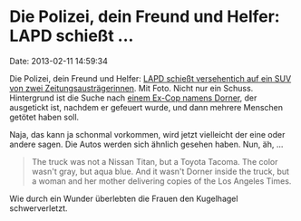 Die Polizei, dein Freund und Helfer: LAPD schießt \...
======================================================

Date: 2013-02-11 14:59:34

Die Polizei, dein Freund und Helfer: [LAPD schießt versehentich auf ein
SUV von zwei
Zeitungsausträgerinnen](http://www.latimes.com/news/local/la-me-torrance-shooting-20130209,0,4414028.story).
Mit Foto. Nicht nur ein Schuss. Hintergrund ist die Suche nach [einem
Ex-Cop namens
Dorner](http://www.guardian.co.uk/world/2013/feb/09/lapd-christopher-dorner-evade-police),
der ausgetickt ist, nachdem er gefeuert wurde, und dann mehrere Menschen
getötet haben soll.

Naja, das kann ja schonmal vorkommen, wird jetzt vielleicht der eine
oder andere sagen. Die Autos werden sich ähnlich gesehen haben. Nun, äh,
\...

> The truck was not a Nissan Titan, but a Toyota Tacoma. The color
> wasn\'t gray, but aqua blue. And it wasn\'t Dorner inside the truck,
> but a woman and her mother delivering copies of the Los Angeles Times.

Wie durch ein Wunder überlebten die Frauen den Kugelhagel
schwerverletzt.
